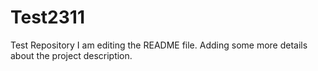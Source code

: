 # Test2311
Test Repository
I am editing the README file. Adding some more details about the project description.

